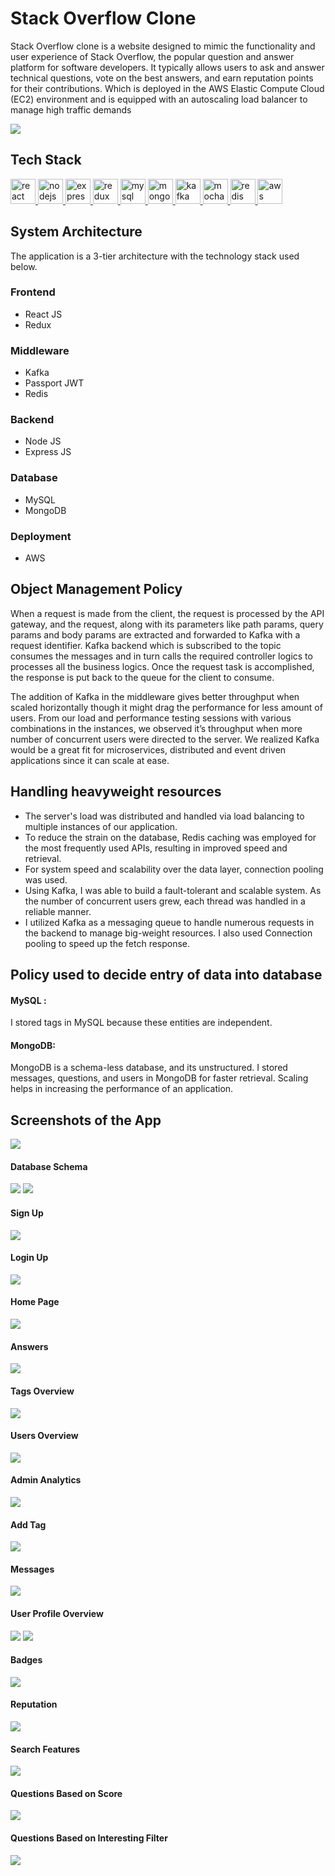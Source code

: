 # Stack Overflow Clone

<p> Stack Overflow clone is a website designed to mimic the functionality and user experience of Stack Overflow, the popular question and answer platform for software developers. It typically allows users to ask and answer technical questions, vote on the best answers, and earn reputation points for their contributions. Which is deployed in the AWS Elastic Compute Cloud (EC2) environment and is equipped with an autoscaling load balancer to manage high traffic demands </p>

<img src="https://csshint.com/wp-content/uploads/2019/05/Animated-Logo-examples-2.gif">

## Tech Stack
<p align="left"> 
  <a href="https://reactjs.org/" target="_blank" rel="noreferrer"> <img src="https://raw.githubusercontent.com/devicons/devicon/master/icons/react/react-original-wordmark.svg" alt="react" width="40" height="40"/> </a> <a href="https://nodejs.org" target="_blank" rel="noreferrer"> <img src="https://raw.githubusercontent.com/devicons/devicon/master/icons/nodejs/nodejs-original-wordmark.svg" alt="nodejs" width="40" height="40"/> </a> <a href="https://expressjs.com" target="_blank" rel="noreferrer"> <img src="https://raw.githubusercontent.com/devicons/devicon/master/icons/express/express-original-wordmark.svg" alt="express" width="40" height="40"/> </a> <a href="https://redux.js.org" target="_blank" rel="noreferrer"> <img src="https://raw.githubusercontent.com/devicons/devicon/master/icons/redux/redux-original.svg" alt="redux" width="40" height="40"/> </a> <a href="https://www.mysql.com/" target="_blank" rel="noreferrer"> <img src="https://raw.githubusercontent.com/devicons/devicon/master/icons/mysql/mysql-original-wordmark.svg" alt="mysql" width="40" height="40"/> </a> <a href="https://www.mongodb.com/" target="_blank" rel="noreferrer"> <img src="https://raw.githubusercontent.com/devicons/devicon/master/icons/mongodb/mongodb-original-wordmark.svg" alt="mongodb" width="40" height="40"/> </a> <a href="https://kafka.apache.org/" target="_blank" rel="noreferrer"> <img src="https://www.vectorlogo.zone/logos/apache_kafka/apache_kafka-icon.svg" alt="kafka" width="40" height="40"/> </a> <a href="https://mochajs.org" target="_blank" rel="noreferrer"> <img src="https://www.vectorlogo.zone/logos/mochajs/mochajs-icon.svg" alt="mocha" width="40" height="40"/> </a> <a href="https://redis.io" target="_blank" rel="noreferrer"> <img src="https://raw.githubusercontent.com/devicons/devicon/master/icons/redis/redis-original-wordmark.svg" alt="redis" width="40" height="40"/> </a> <a href="https://aws.amazon.com" target="_blank" rel="noreferrer"> <img src="https://raw.githubusercontent.com/devicons/devicon/master/icons/amazonwebservices/amazonwebservices-original-wordmark.svg" alt="aws" width="40" height="40"/> </a> 
</p>

## System Architecture

The application is a 3-tier architecture with the technology stack used below.

### Frontend

- React JS
- Redux

### Middleware

- Kafka
- Passport JWT
- Redis

### Backend

- Node JS
- Express JS

### Database

- MySQL
- MongoDB

### Deployment

- AWS

## Object Management Policy

When a request is made from the client, the request is processed by the API gateway, and the request, along with its parameters like path params, query params and body params are extracted and forwarded to Kafka with a request identifier. Kafka backend which is subscribed to the topic consumes the messages and in turn calls the required controller logics to processes all the business logics. Once the request task is accomplished, the response is put back to the queue for the client to consume. 

The addition of Kafka in the middleware gives better throughput when scaled horizontally though it might drag the performance for less amount of users. From our load and performance testing sessions with various combinations in the instances, we observed it’s throughput when more number of concurrent users were directed to the server. We realized Kafka would be a great fit for microservices, distributed and event driven applications since it can scale at ease.

## Handling heavyweight resources
*	The server's load was distributed and handled via load balancing to multiple instances of our application.
*	To reduce the strain on the database, Redis caching was employed for the most frequently used APIs, resulting in improved speed and retrieval.
*	For system speed and scalability over the data layer, connection pooling was used.
*	Using Kafka, I was able to build a fault-tolerant and scalable system. As the number of concurrent users grew, each thread was handled in a reliable     manner.
*	I utilized Kafka as a messaging queue to handle numerous requests in the backend to manage big-weight resources. I also used Connection pooling to       speed up the fetch response.

## Policy used to decide entry of data into database
#### MySQL : 
I stored tags in MySQL because these entities are independent. 

#### MongoDB:
MongoDB is a schema-less database, and its unstructured. I stored messages, questions, and users in MongoDB for faster retrieval.
Scaling helps in increasing the performance of an application.

## Screenshots of the App

<img src="./images/architecture.png">

#### Database Schema
<img src="./images/mongo_schema.png">
<img src="./images/mysql_schema.png">

#### Sign Up
<img src="./images/signup.png">

#### Login Up
<img src="./images/login.png">

#### Home Page
<img src="./images/home.png">

#### Answers
<img src="./images/answers.png">

#### Tags Overview
<img src="./images/tags.png">

#### Users Overview
<img src="./images/tags.png">

#### Admin Analytics
<img src="./images/analytics.png">

#### Add Tag
<img src="./images/addtag.png">

#### Messages
<img src="./images/messages.png">

#### User Profile Overview 
<img src="./images/userProfileOverview.png">
<img src="./images/userProfileOverview_2.png">

#### Badges
<img src="./images/badges.png">

#### Reputation
<img src="./images/reputation.png">

#### Search Features
<img src="./images/searchFeatures.png">

#### Questions Based on Score
<img src="./images/questionsBasedOnScore.png">

#### Questions Based on Interesting Filter
<img src="./images/questionsOnInteresting.png">

